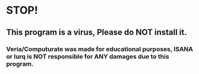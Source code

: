 # STOP!
## This program is a virus, Please do NOT install it.

### Veria/Computurate was made for educational purposes, ISANA or Iurq is NOT responsible for ANY damages due to this program.
